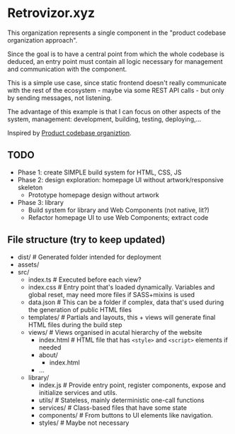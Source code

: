 # Retrovizor.xyz

This organization represents a single component in the "product codebase organization approach".
 
Since the goal is to have a central point from which the whole codebase is deduced, an entry point must contain all logic necessary for management and communication with the component.

This is a simple use case, since static frontend doesn't really communicate with the rest of the ecosystem - maybe via some REST API calls - but only by sending messages, not listening.

The advantage of this example is that I can focus on other aspects of the system, management: development, building, testing, deploying,...

Inspired by [Product codebase organiztion](https://gist.github.com/vjekoart/83f0e90fc2c1a5e45932414ddbf5d04d).

## TODO

* Phase 1: create SIMPLE build system for HTML, CSS, JS
* Phase 2: design exploration: homepage UI without artwork/responsive skeleton
    * Prototype homepage design without artwork
* Phase 3: library
    * Build system for library and Web Components (not native, lit?)
    * Refactor homepage UI to use Web Components; extract code

## File structure (try to keep updated)

* dist/ # Generated folder intended for deployment
* assets/
* src/
    * index.ts # Executed before each view?
    * index.css # Entry point that's loaded dynamically. Variables and global reset, may need more files if SASS+mixins is used
    * data.json # This can be a folder if complex, data that's used during the generation of public HTML files
    * templates/ # Partials and layouts, this + views will generate final HTML files during the build step
    * views/ # Views organised in acutal hierarchy of the website
        * index.html # HTML file that has `<style>` and `<script>` elements if needed
        * about/
            * index.html
        * ...
    * library/
        * index.js # Provide entry point, register components, expose and initialize services and utils.
        * utils/ # Stateless, mainly deterministic one-call functions
        * services/ # Class-based files that have some state
        * components/ # From buttons to UI elements like navigation.
        * styles/ # Maybe not necessary
